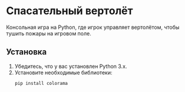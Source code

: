 # Спасательный вертолёт

Консольная игра на Python, где игрок управляет вертолётом, чтобы тушить пожары на игровом поле.

## Установка

1. Убедитесь, что у вас установлен Python 3.x.
2. Установите необходимые библиотеки:
   ```bash
   pip install colorama